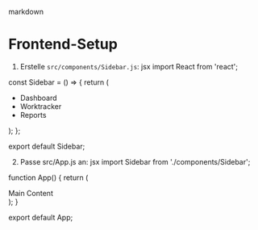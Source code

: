 markdown
# Frontend-Setup

1. Erstelle `src/components/Sidebar.js`:
jsx
import React from 'react';

const Sidebar = () => {
    return (
        <div className="w-64 h-screen bg-gray-800 text-white">
            <ul>
                <li>Dashboard</li>
                <li>Worktracker</li>
                <li>Reports</li>
            </ul>
        </div>
    );
};

export default Sidebar;


2. Passe src/App.js an:
jsx
import Sidebar from './components/Sidebar';

function App() {
    return (
        <div className="flex">
            <Sidebar />
            <div className="flex-1 p-4">Main Content</div>
        </div>
    );
}

export default App;
